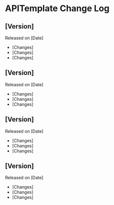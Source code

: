 # APITemplate Change Log

## [Version]

Released on [Date]

- [Changes]
- [Changes]
- [Changes]

## [Version]

Released on [Date]

- [Changes]
- [Changes]
- [Changes]

## [Version]

Released on [Date]

- [Changes]
- [Changes]
- [Changes]

## [Version]

Released on [Date]

- [Changes]
- [Changes]
- [Changes]
